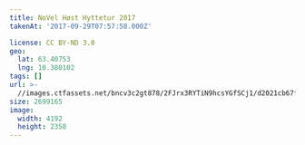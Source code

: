 ```yaml
---
title: NoVel Høst Hyttetur 2017
takenAt: '2017-09-29T07:57:58.000Z'

license: CC BY-ND 3.0
geo:
  lat: 63.40753
  lng: 10.380102
tags: []
url: >-
  //images.ctfassets.net/bncv3c2gt878/2FJrx3RYTiN9hcsYGfSCj1/d2021cb67f2e9e8d4e106ec80c09e41a/novel-hst-hyttetur-2017_37179572670_o
size: 2699165
image:
  width: 4192
  height: 2358
---
```

